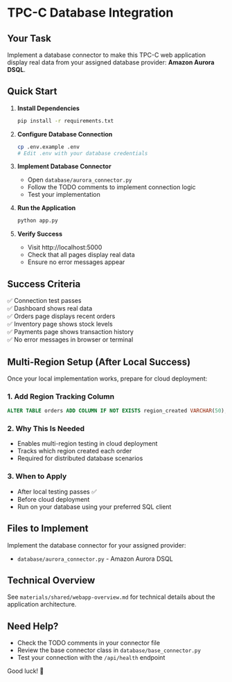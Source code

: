 # TPC-C Database Integration

## Your Task

Implement a database connector to make this TPC-C web application display real data from your assigned database provider: **Amazon Aurora DSQL**.

## Quick Start

1. **Install Dependencies**
   ```bash
   pip install -r requirements.txt
   ```

2. **Configure Database Connection**
   ```bash
   cp .env.example .env
   # Edit .env with your database credentials
   ```

3. **Implement Database Connector**
   - Open `database/aurora_connector.py`
   - Follow the TODO comments to implement connection logic
   - Test your implementation

4. **Run the Application**
   ```bash
   python app.py
   ```

5. **Verify Success**
   - Visit http://localhost:5000
   - Check that all pages display real data
   - Ensure no error messages appear

## Success Criteria

✅ Connection test passes  
✅ Dashboard shows real data  
✅ Orders page displays recent orders  
✅ Inventory page shows stock levels  
✅ Payments page shows transaction history  
✅ No error messages in browser or terminal  

## Multi-Region Setup (After Local Success)

Once your local implementation works, prepare for cloud deployment:

### 1. Add Region Tracking Column
```sql
ALTER TABLE orders ADD COLUMN IF NOT EXISTS region_created VARCHAR(50);
```

### 2. Why This Is Needed
- Enables multi-region testing in cloud deployment
- Tracks which region created each order
- Required for distributed database scenarios

### 3. When to Apply
- After local testing passes ✅
- Before cloud deployment
- Run on your database using your preferred SQL client

## Files to Implement

Implement the database connector for your assigned provider:

- `database/aurora_connector.py` - Amazon Aurora DSQL

## Technical Overview

See `materials/shared/webapp-overview.md` for technical details about the application architecture.

## Need Help?

- Check the TODO comments in your connector file
- Review the base connector class in `database/base_connector.py`
- Test your connection with the `/api/health` endpoint

Good luck! 🚀
